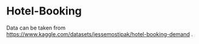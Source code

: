 # Hotel-Booking

Data can be taken from https://www.kaggle.com/datasets/jessemostipak/hotel-booking-demand .
